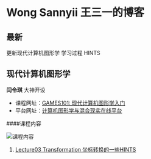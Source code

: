 # Wong Sannyii 王三一的博客

## 最新

更新现代计算机图形学 学习过程 HINTS

## 现代计算机图形学

**闫令琪** 大神开设
* 课程网址：[GAMES101: 现代计算机图形学入门](https://sites.cs.ucsb.edu/~lingqi/teaching/games101.html)
* 平台网址：[计算机图形学与混合现实在线平台](https://games-cn.org/)

####课程内容

![课程内容](https://sites.cs.ucsb.edu/~lingqi/images/games101.png)


1. [Lecture03 Transformation 坐标转换的一些HINTS]()  

